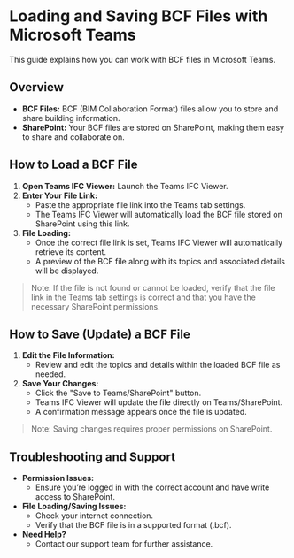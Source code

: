 # Loading and Saving BCF Files with Microsoft Teams

This guide explains how you can work with BCF files in Microsoft Teams.

## Overview

- **BCF Files:** BCF (BIM Collaboration Format) files allow you to store and share building information.
- **SharePoint:** Your BCF files are stored on SharePoint, making them easy to share and collaborate on.

## How to Load a BCF File

1. **Open Teams IFC Viewer:** Launch the Teams IFC Viewer.
2. **Enter Your File Link:**  
    - Paste the appropriate file link into the Teams tab settings.  
    - The Teams IFC Viewer will automatically load the BCF file stored on SharePoint using this link.
3. **File Loading:**  
    - Once the correct file link is set, Teams IFC Viewer will automatically retrieve its content.
    - A preview of the BCF file along with its topics and associated details will be displayed.

> Note: If the file is not found or cannot be loaded, verify that the file link in the Teams tab settings is correct and that you have the necessary SharePoint permissions.

## How to Save (Update) a BCF File

1. **Edit the File Information:**  
    - Review and edit the topics and details within the loaded BCF file as needed.
2. **Save Your Changes:**  
    - Click the "Save to Teams/SharePoint" button.
    - Teams IFC Viewer will update the file directly on Teams/SharePoint.
    - A confirmation message appears once the file is updated.

> Note: Saving changes requires proper permissions on SharePoint.

## Troubleshooting and Support

- **Permission Issues:**  
  - Ensure you’re logged in with the correct account and have write access to SharePoint.
- **File Loading/Saving Issues:**  
  - Check your internet connection.
  - Verify that the BCF file is in a supported format (.bcf).
- **Need Help?**  
  - Contact our support team for further assistance.
